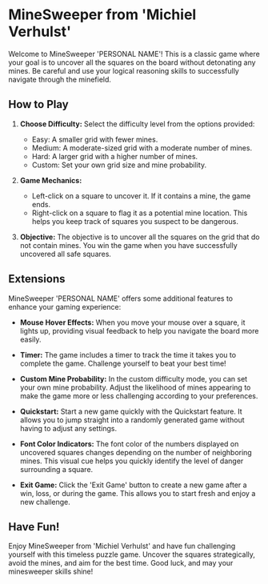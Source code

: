 # MineSweeper from 'Michiel Verhulst'

Welcome to MineSweeper 'PERSONAL NAME'! This is a classic game where your goal is to uncover all the squares on the board without detonating any mines. Be careful and use your logical reasoning skills to successfully navigate through the minefield.

## How to Play

1. **Choose Difficulty:** Select the difficulty level from the options provided:
   - Easy: A smaller grid with fewer mines.
   - Medium: A moderate-sized grid with a moderate number of mines.
   - Hard: A larger grid with a higher number of mines.
   - Custom: Set your own grid size and mine probability.

2. **Game Mechanics:**
   - Left-click on a square to uncover it. If it contains a mine, the game ends.
   - Right-click on a square to flag it as a potential mine location. This helps you keep track of squares you suspect to be dangerous.

3. **Objective:** The objective is to uncover all the squares on the grid that do not contain mines. You win the game when you have successfully uncovered all safe squares.

## Extensions

MineSweeper 'PERSONAL NAME' offers some additional features to enhance your gaming experience:

- **Mouse Hover Effects:** When you move your mouse over a square, it lights up, providing visual feedback to help you navigate the board more easily.

- **Timer:** The game includes a timer to track the time it takes you to complete the game. Challenge yourself to beat your best time!

- **Custom Mine Probability:** In the custom difficulty mode, you can set your own mine probability. Adjust the likelihood of mines appearing to make the game more or less challenging according to your preferences.

- **Quickstart:** Start a new game quickly with the Quickstart feature. It allows you to jump straight into a randomly generated game without having to adjust any settings.

- **Font Color Indicators:** The font color of the numbers displayed on uncovered squares changes depending on the number of neighboring mines. This visual cue helps you quickly identify the level of danger surrounding a square.

- **Exit Game:** Click the 'Exit Game' button to create a new game after a win, loss, or during the game. This allows you to start fresh and enjoy a new challenge.

## Have Fun!

Enjoy MineSweeper from 'Michiel Verhulst' and have fun challenging yourself with this timeless puzzle game. Uncover the squares strategically, avoid the mines, and aim for the best time. Good luck, and may your minesweeper skills shine!
